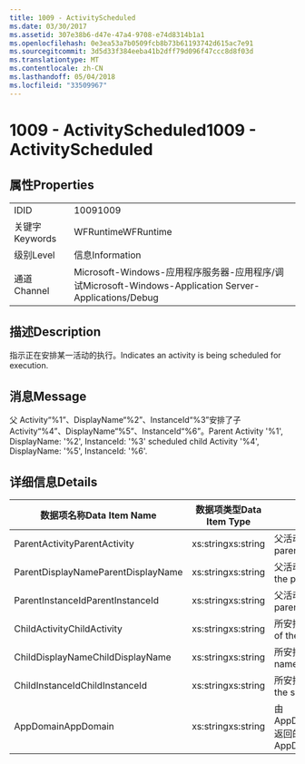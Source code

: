```yaml
---
title: 1009 - ActivityScheduled
ms.date: 03/30/2017
ms.assetid: 307e38b6-d47e-47a4-9708-e74d8314b1a1
ms.openlocfilehash: 0e3ea53a7b0509fcb8b73b61193742d615ac7e91
ms.sourcegitcommit: 3d5d33f384eeba41b2dff79d096f47ccc8d8f03d
ms.translationtype: MT
ms.contentlocale: zh-CN
ms.lasthandoff: 05/04/2018
ms.locfileid: "33509967"
---
```

# <a name="1009---activityscheduled"></a><span data-ttu-id="24ab2-102">1009 - ActivityScheduled</span><span class="sxs-lookup"><span data-stu-id="24ab2-102">1009 - ActivityScheduled</span></span>
## <a name="properties"></a><span data-ttu-id="24ab2-103">属性</span><span class="sxs-lookup"><span data-stu-id="24ab2-103">Properties</span></span>  
  
|||  
|-|-|  
|<span data-ttu-id="24ab2-104">ID</span><span class="sxs-lookup"><span data-stu-id="24ab2-104">ID</span></span>|<span data-ttu-id="24ab2-105">1009</span><span class="sxs-lookup"><span data-stu-id="24ab2-105">1009</span></span>|  
|<span data-ttu-id="24ab2-106">关键字</span><span class="sxs-lookup"><span data-stu-id="24ab2-106">Keywords</span></span>|<span data-ttu-id="24ab2-107">WFRuntime</span><span class="sxs-lookup"><span data-stu-id="24ab2-107">WFRuntime</span></span>|  
|<span data-ttu-id="24ab2-108">级别</span><span class="sxs-lookup"><span data-stu-id="24ab2-108">Level</span></span>|<span data-ttu-id="24ab2-109">信息</span><span class="sxs-lookup"><span data-stu-id="24ab2-109">Information</span></span>|  
|<span data-ttu-id="24ab2-110">通道</span><span class="sxs-lookup"><span data-stu-id="24ab2-110">Channel</span></span>|<span data-ttu-id="24ab2-111">Microsoft-Windows-应用程序服务器-应用程序/调试</span><span class="sxs-lookup"><span data-stu-id="24ab2-111">Microsoft-Windows-Application Server-Applications/Debug</span></span>|  
  
## <a name="description"></a><span data-ttu-id="24ab2-112">描述</span><span class="sxs-lookup"><span data-stu-id="24ab2-112">Description</span></span>  
 <span data-ttu-id="24ab2-113">指示正在安排某一活动的执行。</span><span class="sxs-lookup"><span data-stu-id="24ab2-113">Indicates an activity is being scheduled for execution.</span></span>  
  
## <a name="message"></a><span data-ttu-id="24ab2-114">消息</span><span class="sxs-lookup"><span data-stu-id="24ab2-114">Message</span></span>  
 <span data-ttu-id="24ab2-115">父 Activity“%1”、DisplayName“%2”、InstanceId“%3”安排了子 Activity“%4”、DisplayName“%5”、InstanceId“%6”。</span><span class="sxs-lookup"><span data-stu-id="24ab2-115">Parent Activity '%1', DisplayName: '%2', InstanceId: '%3' scheduled child Activity '%4', DisplayName: '%5', InstanceId: '%6'.</span></span>  
  
## <a name="details"></a><span data-ttu-id="24ab2-116">详细信息</span><span class="sxs-lookup"><span data-stu-id="24ab2-116">Details</span></span>  
  
|<span data-ttu-id="24ab2-117">数据项名称</span><span class="sxs-lookup"><span data-stu-id="24ab2-117">Data Item Name</span></span>|<span data-ttu-id="24ab2-118">数据项类型</span><span class="sxs-lookup"><span data-stu-id="24ab2-118">Data Item Type</span></span>|<span data-ttu-id="24ab2-119">描述</span><span class="sxs-lookup"><span data-stu-id="24ab2-119">Description</span></span>|  
|--------------------|--------------------|-----------------|  
|<span data-ttu-id="24ab2-120">ParentActivity</span><span class="sxs-lookup"><span data-stu-id="24ab2-120">ParentActivity</span></span>|<span data-ttu-id="24ab2-121">xs:string</span><span class="sxs-lookup"><span data-stu-id="24ab2-121">xs:string</span></span>|<span data-ttu-id="24ab2-122">父活动的类型名称。</span><span class="sxs-lookup"><span data-stu-id="24ab2-122">The type name of the parent activity.</span></span>|  
|<span data-ttu-id="24ab2-123">ParentDisplayName</span><span class="sxs-lookup"><span data-stu-id="24ab2-123">ParentDisplayName</span></span>|<span data-ttu-id="24ab2-124">xs:string</span><span class="sxs-lookup"><span data-stu-id="24ab2-124">xs:string</span></span>|<span data-ttu-id="24ab2-125">父活动的显示名称。</span><span class="sxs-lookup"><span data-stu-id="24ab2-125">The display name of the parent activity.</span></span>|  
|<span data-ttu-id="24ab2-126">ParentInstanceId</span><span class="sxs-lookup"><span data-stu-id="24ab2-126">ParentInstanceId</span></span>|<span data-ttu-id="24ab2-127">xs:string</span><span class="sxs-lookup"><span data-stu-id="24ab2-127">xs:string</span></span>|<span data-ttu-id="24ab2-128">父活动的实例 ID。</span><span class="sxs-lookup"><span data-stu-id="24ab2-128">The instance id of the parent activity.</span></span>|  
|<span data-ttu-id="24ab2-129">ChildActivity</span><span class="sxs-lookup"><span data-stu-id="24ab2-129">ChildActivity</span></span>|<span data-ttu-id="24ab2-130">xs:string</span><span class="sxs-lookup"><span data-stu-id="24ab2-130">xs:string</span></span>|<span data-ttu-id="24ab2-131">所安排子活动的类型名称。</span><span class="sxs-lookup"><span data-stu-id="24ab2-131">The type name of the scheduled child activity.</span></span>|  
|<span data-ttu-id="24ab2-132">ChildDisplayName</span><span class="sxs-lookup"><span data-stu-id="24ab2-132">ChildDisplayName</span></span>|<span data-ttu-id="24ab2-133">xs:string</span><span class="sxs-lookup"><span data-stu-id="24ab2-133">xs:string</span></span>|<span data-ttu-id="24ab2-134">所安排子活动的显示名称。</span><span class="sxs-lookup"><span data-stu-id="24ab2-134">The display name of the scheduled child activity.</span></span>|  
|<span data-ttu-id="24ab2-135">ChildInstanceId</span><span class="sxs-lookup"><span data-stu-id="24ab2-135">ChildInstanceId</span></span>|<span data-ttu-id="24ab2-136">xs:string</span><span class="sxs-lookup"><span data-stu-id="24ab2-136">xs:string</span></span>|<span data-ttu-id="24ab2-137">所安排子活动的实例 ID。</span><span class="sxs-lookup"><span data-stu-id="24ab2-137">The instance id of the scheduled child activity.</span></span>|  
|<span data-ttu-id="24ab2-138">AppDomain</span><span class="sxs-lookup"><span data-stu-id="24ab2-138">AppDomain</span></span>|<span data-ttu-id="24ab2-139">xs:string</span><span class="sxs-lookup"><span data-stu-id="24ab2-139">xs:string</span></span>|<span data-ttu-id="24ab2-140">由 AppDomain.CurrentDomain.FriendlyName 返回的字符串。</span><span class="sxs-lookup"><span data-stu-id="24ab2-140">The string returned by AppDomain.CurrentDomain.FriendlyName.</span></span>|
